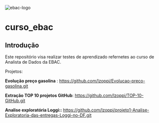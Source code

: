 <img src="https://raw.githubusercontent.com/andre-marcos-perez/ebac-course-utils/main/media/logo/newebac_logo_black_half.png" alt="ebac-logo">

# **curso_ebac**

## Introdução

Este repositório visa realizar testes de aprendizado refernetes ao curso de Analista de Dados da EBAC.

Projetos:

**Evolução preço gasolina** : https://github.com/lzoppi/Evolucao-preco-gasolina.git

**Extração TOP 10 projetos GitHub**: https://github.com/lzoppi/TOP-10-GitHub.git

**Analise exploratória Loggi::** https://github.com/lzoppi/projeto1-Analise-Exploratoria-das-entregas-Loggi-no-DF.git





